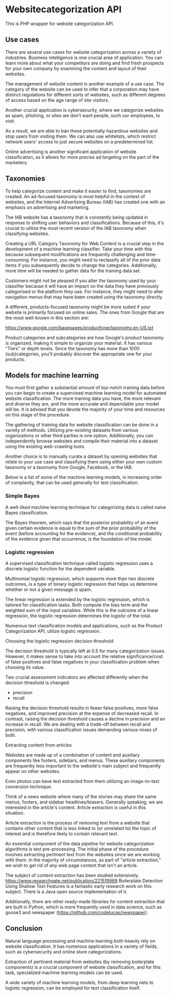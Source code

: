 # Websitecategorization API

This is PHP wrapper for website categorization API. 

## Use cases

There are several use cases for website categorization across a variety of industries. Business intelligence is one crucial area of application. You can learn more about what your competitors are doing and find fresh prospects for your own company by examining the content and layout of their websites.

The management of website content is another example of a use case. The category of the website can be used to infer that a corporation may have distinct regulations for different sorts of websites, such as different degrees of access based on the age range of site visitors.

Another crucial application is cybersecurity, where we categorize websites as spam, phishing, or sites we don't want people, such our employees, to visit.

As a result, we are able to ban these potentially hazardous websites and stop users from visiting them. We can also use whitelists, which restrict network users' access to just secure websites on a predetermined list.

Online advertising is another significant application of website classification, as it allows for more precise ad targeting on the part of the marketers.

## Taxonomies

To help categorize content and make it easier to find, taxonomies are created. An ad-focused taxonomy is most helpful in the context of websites, and the Internet Advertising Bureau (IAB) has created one with an emphasis on advertising and marketing.

The IAB website has a taxonomy that is constantly being updated in response to shifting user behaviors and classifications. Because of this, it's crucial to utilize the most recent version of the IAB taxonomy when classifying websites.

Creating a URL Category Taxonomy for Web Content is a crucial step in the development of a machine learning classifier. Take your time with this because subsequent modifications are frequently challenging and time-consuming. For instance, you might need to reclassify all of the prior data items if you subsequently decide to change the categories. Additionally, more time will be needed to gather data for the training data set.

Customers might not be pleased if you alter the taxonomy used by your classifier because it will have an impact on the data they have previously categorised or the platform they use. For instance, they might need to alter navigation menus that may have been created using the taxonomy directly.

A different, products-focused taxonomy might be more suited if your website is primarily focused on online sales. The ones from Google that are the most well-known in this section are:

https://www.google.com/basepages/producttype/taxonomy.en-US.txt

Product categories and subcategories are how Google's product taxonomy is organized, making it simple to organize your material. It has various "Tiers" or depth levels. Since the taxonomy has more than 1000 (sub)categories, you'll probably discover the appropriate one for your products.

## Models for machine learning

You must first gather a substantial amount of top-notch training data before you can begin to create a supervised machine learning model for automated website classification. The more training data you have, the more relevant and diverse they are, and the more accurate and dependable your model will be. It is advised that you devote the majority of your time and resources on this stage of the procedure.

The gathering of training data for website classification can be done in a variety of methods. Utilizing pre-existing datasets from various organizations or other third parties is one option. Additionally, you can independently browse websites and compile their material into a dataset using the existing web-crawling tools.

Another choice is to manually curate a dataset by opening websites that relate to your use case and classifying them using either your own custom taxonomy or a taxonomy from Google, Facebook, or the IAB.

Below is a list of some of the machine learning models, in increasing order of complexity, that can be used generally for text classification.

### Simple Bayes

A well-liked machine learning technique for categorizing data is called naive Bayes classification.

The Bayes theorem, which says that the posterior probability of an event given certain evidence is equal to the sum of the prior probability of the event (before accounting for the evidence), and the conditional probability of the evidence given that occurrence, is the foundation of the model.

### Logistic regression

A supervised classification technique called logistic regression uses a discrete logistic function for the dependent variable.

Multinomial logistic regression, which supports more than two discrete outcomes, is a type of binary logistic regression that helps us determine whether or not a given message is spam.

The linear regression is extended by the logistic regression, which is tailored for classification tasks. Both compute the bias term and the weighted sum of the input variables. While this is the outcome of a linear regression, the logistic regression determines the logistic of the total.

Numerous text classification models and applications, such as the Product Categorization API, utilize logistic regression.

Choosing the logistic regression decision threshold

The decision threshold is typically left at 0.5 for many categorization issues. However, it makes sense to take into account the relative significance/cost of false positives and false negatives in your classification problem when choosing its value.

Two crucial assessment indicators are affected differently when the decision threshold is changed:
- precision
- recall

Raising the decision threshold results in fewer false positives, more false negatives, and improved precision at the expense of decreased recall. In contrast, raising the decision threshold causes a decline in precision and an increase in recall. We are dealing with a trade-off between recall and precision, with various classification issues demanding various mixes of both.

Extracting content from articles

Websites are made up of a combination of content and auxiliary components like footers, sidebars, and menus. These auxiliary components are frequently less important to the website's main subject and frequently appear on other websites.

Even photos can have text extracted from them utilizing an image-to-text conversion technique.

Think of a news website where many of the stories may share the same menus, footers, and sidebar headlines/teasers. Generally speaking, we are interested in the article's content. Article extraction is useful in this situation.

Article extraction is the process of removing text from a website that contains other content that is less linked to (or unrelated to) the topic of interest and is therefore likely to contain relevant text.

An essential component of the data pipeline for website categorization algorithms is text pre-processing. The initial phase of the procedure involves extracting pertinent text from the websites since we are working with them. In the majority of circumstances, as part of "article extraction," we wish to get rid of any web page content that isn't an article.

The subject of content extraction has been studied extensively. https://www.researchgate.net/publication/221519989 Boilerplate Detection Using Shallow Text Features is a fantastic early research work on this subject. There is a Java open source implementation of it.

Additionally, there are other ready-made libraries for content extraction that are built in Python, which is more frequently used in data science, such as goose3 and newspaper (https://github.com/codelucas/newspaper).

## Conclusion

Natural language processing and machine learning both heavily rely on website classification. It has numerous applications in a variety of fields, such as cybersecurity and online store categorizations.

Extraction of pertinent material from websites (by removing boilerplate components) is a crucial component of website classification, and for this task, specialized machine learning models can be used.

A wide variety of machine learning models, from deep learning nets to logistic regression, can be employed for text classification itself.

